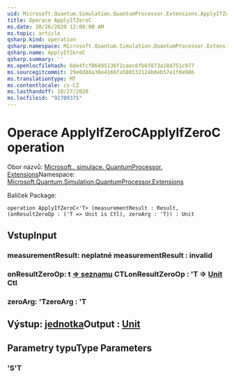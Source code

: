 ```yaml
---
uid: Microsoft.Quantum.Simulation.QuantumProcessor.Extensions.ApplyIfZeroC
title: Operace ApplyIfZeroC
ms.date: 10/26/2020 12:00:00 AM
ms.topic: article
qsharp.kind: operation
qsharp.namespace: Microsoft.Quantum.Simulation.QuantumProcessor.Extensions
qsharp.name: ApplyIfZeroC
qsharp.summary: ''
ms.openlocfilehash: 6de4fcf86495136f2caec6fb6f873a18d751c977
ms.sourcegitcommit: 29e0d88a30e4166fa580132124b0eb57e1f0e986
ms.translationtype: MT
ms.contentlocale: cs-CZ
ms.lasthandoff: 10/27/2020
ms.locfileid: "92709375"
---
```

# <a name="applyifzeroc-operation"></a><span data-ttu-id="3390d-102">Operace ApplyIfZeroC</span><span class="sxs-lookup"><span data-stu-id="3390d-102">ApplyIfZeroC operation</span></span>

<span data-ttu-id="3390d-103">Obor názvů: [Microsoft.. simulace. QuantumProcessor. Extensions](xref:Microsoft.Quantum.Simulation.QuantumProcessor.Extensions)</span><span class="sxs-lookup"><span data-stu-id="3390d-103">Namespace: [Microsoft.Quantum.Simulation.QuantumProcessor.Extensions](xref:Microsoft.Quantum.Simulation.QuantumProcessor.Extensions)</span></span>

<span data-ttu-id="3390d-104">Balíček [](https://nuget.org/packages/)</span><span class="sxs-lookup"><span data-stu-id="3390d-104">Package: [](https://nuget.org/packages/)</span></span>




```qsharp
operation ApplyIfZeroC<'T> (measurementResult : Result, (onResultZeroOp : ('T => Unit is Ctl), zeroArg : 'T)) : Unit
```


## <a name="input"></a><span data-ttu-id="3390d-105">Vstup</span><span class="sxs-lookup"><span data-stu-id="3390d-105">Input</span></span>

### <a name="measurementresult--__invalidresult__"></a><span data-ttu-id="3390d-106">measurementResult: __neplatné <Result>__</span><span class="sxs-lookup"><span data-stu-id="3390d-106">measurementResult : __invalid<Result>__</span></span>




### <a name="onresultzeroop--t--unit-ctl"></a><span data-ttu-id="3390d-107">onResultZeroOp: t [=> seznamu](xref:microsoft.quantum.lang-ref.unit) CTL</span><span class="sxs-lookup"><span data-stu-id="3390d-107">onResultZeroOp : 'T => [Unit](xref:microsoft.quantum.lang-ref.unit) Ctl</span></span>




### <a name="zeroarg--t"></a><span data-ttu-id="3390d-108">zeroArg: 'T</span><span class="sxs-lookup"><span data-stu-id="3390d-108">zeroArg : 'T</span></span>





## <a name="output--unit"></a><span data-ttu-id="3390d-109">Výstup: [jednotka](xref:microsoft.quantum.lang-ref.unit)</span><span class="sxs-lookup"><span data-stu-id="3390d-109">Output : [Unit](xref:microsoft.quantum.lang-ref.unit)</span></span>



## <a name="type-parameters"></a><span data-ttu-id="3390d-110">Parametry typu</span><span class="sxs-lookup"><span data-stu-id="3390d-110">Type Parameters</span></span>

### <a name="t"></a><span data-ttu-id="3390d-111">'S</span><span class="sxs-lookup"><span data-stu-id="3390d-111">'T</span></span>

